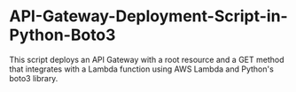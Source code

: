 # API-Gateway-Deployment-Script-in-Python-Boto3
This script deploys an API Gateway with a root resource and a GET method that integrates with a Lambda function using AWS Lambda and Python's boto3 library.
